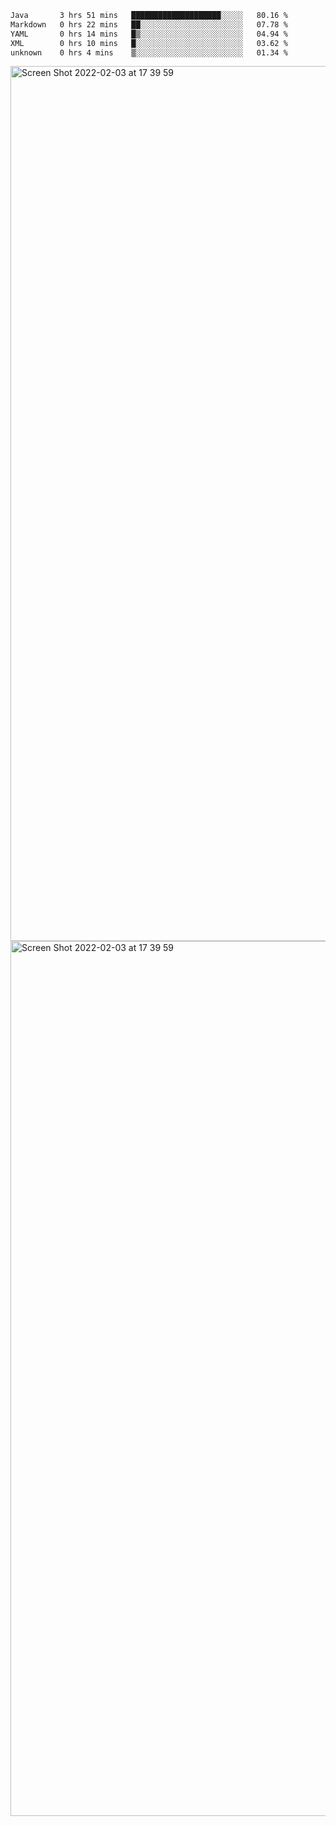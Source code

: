 <!--START_SECTION:waka-->

```txt
Java       3 hrs 51 mins   ████████████████████░░░░░   80.16 %
Markdown   0 hrs 22 mins   ██░░░░░░░░░░░░░░░░░░░░░░░   07.78 %
YAML       0 hrs 14 mins   █▒░░░░░░░░░░░░░░░░░░░░░░░   04.94 %
XML        0 hrs 10 mins   █░░░░░░░░░░░░░░░░░░░░░░░░   03.62 %
unknown    0 hrs 4 mins    ▒░░░░░░░░░░░░░░░░░░░░░░░░   01.34 %
```

<!--END_SECTION:waka-->

<img width="1400" alt="Screen Shot 2022-02-03 at 17 39 59" src="https://user-images.githubusercontent.com/45716542/152387304-f2b60485-53a6-4f4b-a818-5cefb1b0c0ae.png">
<img width="1400" alt="Screen Shot 2022-02-03 at 17 39 59" src="https://user-images.githubusercontent.com/45716542/152387273-ea5cdf21-2a45-44da-8bef-00c1763b1d42.png">

